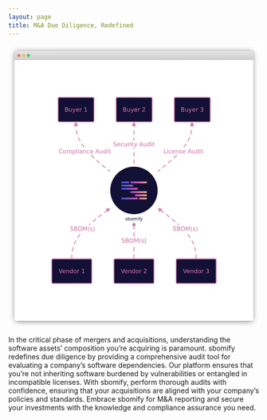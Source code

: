 ```yaml
---
layout: page
title: M&A Due Diligence, Redefined
---
```


![due diligence](/assets/images/site/marketplace.webp)

In the critical phase of mergers and acquisitions, understanding the software assets’ composition you’re acquiring is paramount. sbomify redefines due diligence by providing a comprehensive audit tool for evaluating a company’s software dependencies. Our platform ensures that you’re not inheriting software burdened by vulnerabilities or entangled in incompatible licenses. With sbomify, perform thorough audits with confidence, ensuring that your acquisitions are aligned with your company’s policies and standards. Embrace sbomify for M&A reporting and secure your investments with the knowledge and compliance assurance you need.